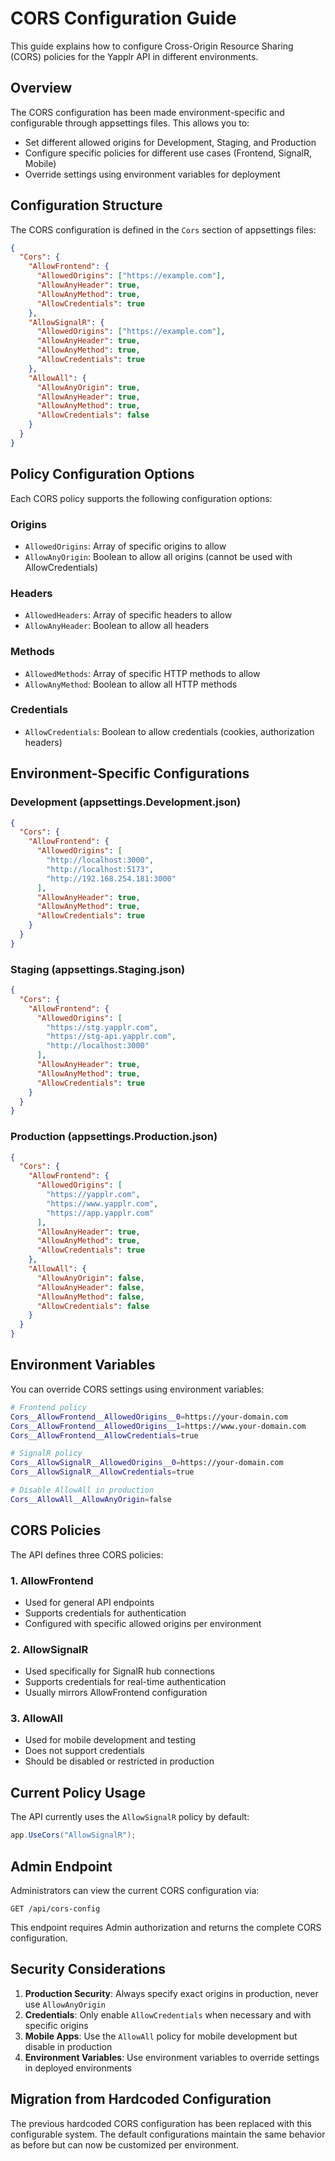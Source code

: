 # CORS Configuration Guide

This guide explains how to configure Cross-Origin Resource Sharing (CORS) policies for the Yapplr API in different environments.

## Overview

The CORS configuration has been made environment-specific and configurable through appsettings files. This allows you to:

- Set different allowed origins for Development, Staging, and Production
- Configure specific policies for different use cases (Frontend, SignalR, Mobile)
- Override settings using environment variables for deployment

## Configuration Structure

The CORS configuration is defined in the `Cors` section of appsettings files:

```json
{
  "Cors": {
    "AllowFrontend": {
      "AllowedOrigins": ["https://example.com"],
      "AllowAnyHeader": true,
      "AllowAnyMethod": true,
      "AllowCredentials": true
    },
    "AllowSignalR": {
      "AllowedOrigins": ["https://example.com"],
      "AllowAnyHeader": true,
      "AllowAnyMethod": true,
      "AllowCredentials": true
    },
    "AllowAll": {
      "AllowAnyOrigin": true,
      "AllowAnyHeader": true,
      "AllowAnyMethod": true,
      "AllowCredentials": false
    }
  }
}
```

## Policy Configuration Options

Each CORS policy supports the following configuration options:

### Origins
- `AllowedOrigins`: Array of specific origins to allow
- `AllowAnyOrigin`: Boolean to allow all origins (cannot be used with AllowCredentials)

### Headers
- `AllowedHeaders`: Array of specific headers to allow
- `AllowAnyHeader`: Boolean to allow all headers

### Methods
- `AllowedMethods`: Array of specific HTTP methods to allow
- `AllowAnyMethod`: Boolean to allow all HTTP methods

### Credentials
- `AllowCredentials`: Boolean to allow credentials (cookies, authorization headers)

## Environment-Specific Configurations

### Development (appsettings.Development.json)
```json
{
  "Cors": {
    "AllowFrontend": {
      "AllowedOrigins": [
        "http://localhost:3000",
        "http://localhost:5173",
        "http://192.168.254.181:3000"
      ],
      "AllowAnyHeader": true,
      "AllowAnyMethod": true,
      "AllowCredentials": true
    }
  }
}
```

### Staging (appsettings.Staging.json)
```json
{
  "Cors": {
    "AllowFrontend": {
      "AllowedOrigins": [
        "https://stg.yapplr.com",
        "https://stg-api.yapplr.com",
        "http://localhost:3000"
      ],
      "AllowAnyHeader": true,
      "AllowAnyMethod": true,
      "AllowCredentials": true
    }
  }
}
```

### Production (appsettings.Production.json)
```json
{
  "Cors": {
    "AllowFrontend": {
      "AllowedOrigins": [
        "https://yapplr.com",
        "https://www.yapplr.com",
        "https://app.yapplr.com"
      ],
      "AllowAnyHeader": true,
      "AllowAnyMethod": true,
      "AllowCredentials": true
    },
    "AllowAll": {
      "AllowAnyOrigin": false,
      "AllowAnyHeader": false,
      "AllowAnyMethod": false,
      "AllowCredentials": false
    }
  }
}
```

## Environment Variables

You can override CORS settings using environment variables:

```bash
# Frontend policy
Cors__AllowFrontend__AllowedOrigins__0=https://your-domain.com
Cors__AllowFrontend__AllowedOrigins__1=https://www.your-domain.com
Cors__AllowFrontend__AllowCredentials=true

# SignalR policy
Cors__AllowSignalR__AllowedOrigins__0=https://your-domain.com
Cors__AllowSignalR__AllowCredentials=true

# Disable AllowAll in production
Cors__AllowAll__AllowAnyOrigin=false
```

## CORS Policies

The API defines three CORS policies:

### 1. AllowFrontend
- Used for general API endpoints
- Supports credentials for authentication
- Configured with specific allowed origins per environment

### 2. AllowSignalR
- Used specifically for SignalR hub connections
- Supports credentials for real-time authentication
- Usually mirrors AllowFrontend configuration

### 3. AllowAll
- Used for mobile development and testing
- Does not support credentials
- Should be disabled or restricted in production

## Current Policy Usage

The API currently uses the `AllowSignalR` policy by default:

```csharp
app.UseCors("AllowSignalR");
```

## Admin Endpoint

Administrators can view the current CORS configuration via:

```
GET /api/cors-config
```

This endpoint requires Admin authorization and returns the complete CORS configuration.

## Security Considerations

1. **Production Security**: Always specify exact origins in production, never use `AllowAnyOrigin`
2. **Credentials**: Only enable `AllowCredentials` when necessary and with specific origins
3. **Mobile Apps**: Use the `AllowAll` policy for mobile development but disable in production
4. **Environment Variables**: Use environment variables to override settings in deployed environments

## Migration from Hardcoded Configuration

The previous hardcoded CORS configuration has been replaced with this configurable system. The default configurations maintain the same behavior as before but can now be customized per environment.
